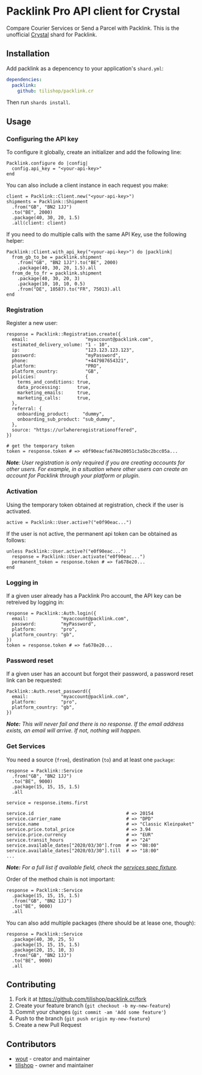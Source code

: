 # Packlink Pro API client for Crystal

Compare Courier Services or Send a Parcel with Packlink. This is the unofficial
[Crystal](https://crystal-lang.org/) shard for Packlink.

## Installation

Add packlink as a depencency to your application's `shard.yml`:

```yaml
dependencies:
  packlink:
    github: tilishop/packlink.cr
```

Then run `shards install`.

## Usage

### Configuring the API key

To configure it globally, create an initializer and add the following line:

```crystal
Packlink.configure do |config|
  config.api_key = "<your-api-key>"
end
```

You can also include a client instance in each request you make:

```crystal
client = Packlink::Client.new("<your-api-key>")
shipments = Packlink::Shipment
  .from("GB", "BN2 1JJ")
  .to("BE", 2000)
  .package(40, 30, 20, 1.5)
  .all(client: client)
```

If you need to do multiple calls with the same API Key, use the following helper:

```crystal
Packlink::Client.with_api_key("<your-api-key>") do |packlink|
  from_gb_to_be = packlink.shipment
    .from("GB", "BN2 1JJ").to("BE", 2000)
    .package(40, 30, 20, 1.5).all
  from_de_to_fr = packlink.shipment
    .package(40, 30, 20, 3)
    .package(10, 10, 10, 0.5)
    .from("DE", 10587).to("FR", 75013).all
end
```

### Registration

Register a new user:

```crystal
response = Packlink::Registration.create({
  email:                     "myaccount@packlink.com",
  estimated_delivery_volume: "1 - 10",
  ip:                        "123.123.123.123",
  password:                  "myPassword",
  phone:                     "+447987654321",
  platform:                  "PRO",
  platform_country:          "GB",
  policies:                  {
    terms_and_conditions: true,
    data_processing:      true,
    marketing_emails:     true,
    marketing_calls:      true,
  },
  referral: {
    onboarding_product:     "dummy",
    onboarding_sub_product: "sub_dummy",
  },
  source: "https://urlwhereregistrationoffered",
})

# get the temporary token
token = response.token # => e0f90eacfa678e20051c3a5bc2bcc05a...
```

*__Note__: User registration is only required if you are creating accounts for
other users. For example, in a situation where other users can create an account
for Packlink through your platform or plugin.* 

### Activation

Using the temporary token obtained at registration, check if the user is
activated.

```crystal
active = Packlink::User.active?("e0f90eac...")
```

If the user is not active, the permanent api token can be obtained as follows:

```crystal
unless Packlink::User.active?("e0f90eac...")
  response = Packlink::User.activate("e0f90eac...")
  permanent_token = response.token # => fa678e20...
end
```

### Logging in

If a given user already has a Packlink Pro account, the API key can be retreived
by logging in:

```crystal
response = Packlink::Auth.login({
  email:            "myaccount@packlink.com",
  password:         "myPassword",
  platform:         "pro",
  platform_country: "gb",
})
token = response.token # => fa678e20...
```

### Password reset
If a given user has an account but forgot their password, a password reset link
can be requested:

```crystal
Packlink::Auth.reset_password({
  email:            "myaccount@packlink.com",
  platform:         "pro",
  platform_country: "gb",
})
```

*__Note:__ This will never fail and there is no response. If the email address
exists, an email will arrive. If not, nothing will happen.*

### Get Services

You need a source (`from`), destination (`to`) and at least one `package`:

```crystal
response = Packlink::Service
  .from("GB", "BN2 1JJ")
  .to("BE", 9000)
  .package(15, 15, 15, 1.5)
  .all

service = response.items.first

service.id                                  # => 20154
service.carrier_name                        # => "DPD"
service.name                                # => "Classic Kleinpaket"
service.price.total_price                   # => 3.94
service.price.currency                      # => "EUR"
service.transit_hours                       # => "24"
service.available_dates["2020/03/30"].from  # => "08:00"
service.available_dates["2020/03/30"].till  # => "18:00"
...
```

*__Note:__ For a full list if available field, check the
[services spec fixture](https://github.com/tilishop/packlink.cr/blob/master/spec/fixtures/services/all-response.json).* 

Order of the method chain is not important:

```crystal
response = Packlink::Service
  .package(15, 15, 15, 1.5)
  .from("GB", "BN2 1JJ")
  .to("BE", 9000)
  .all
```

You can also add multiple packages (there should be at lease one, though):

```crystal
response = Packlink::Service
  .package(40, 30, 25, 5)
  .package(15, 15, 15, 1.5)
  .package(20, 15, 10, 3)
  .from("GB", "BN2 1JJ")
  .to("BE", 9000)
  .all
```



## Contributing

1. Fork it at https://github.com/tilishop/packlink.cr/fork
2. Create your feature branch (`git checkout -b my-new-feature`)
3. Commit your changes (`git commit -am 'Add some feature'`)
4. Push to the branch (`git push origin my-new-feature`)
5. Create a new Pull Request

## Contributors

- [wout](https://github.com/wout) - creator and maintainer
- [tilishop](https://github.com/tilishop) - owner and maintainer